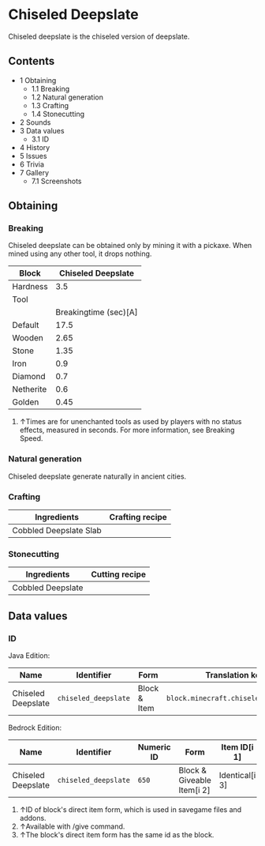 # Chiseled Deepslate
Chiseled deepslate is the chiseled version of deepslate.

## Contents
- 1 Obtaining
	- 1.1 Breaking
	- 1.2 Natural generation
	- 1.3 Crafting
	- 1.4 Stonecutting
- 2 Sounds
- 3 Data values
	- 3.1 ID
- 4 History
- 5 Issues
- 6 Trivia
- 7 Gallery
	- 7.1 Screenshots

## Obtaining
### Breaking
Chiseled deepslate can be obtained only by mining it with a pickaxe. When mined using any other tool, it drops nothing.

| Block     | Chiseled Deepslate    |
|-----------|-----------------------|
| Hardness  | 3.5                   |
| Tool      |                       |
|           | Breakingtime (sec)[A] |
| Default   | 17.5                  |
| Wooden    | 2.65                  |
| Stone     | 1.35                  |
| Iron      | 0.9                   |
| Diamond   | 0.7                   |
| Netherite | 0.6                   |
| Golden    | 0.45                  |

1. ↑Times are for unenchanted tools as used by players with no status effects, measured in seconds. For more information, see Breaking Speed.

### Natural generation
Chiseled deepslate generate naturally in ancient cities.

### Crafting
| Ingredients            | Crafting recipe |
|------------------------|-----------------|
| Cobbled Deepslate Slab |                 |

### Stonecutting
| Ingredients       | Cutting recipe |
|-------------------|----------------|
| Cobbled Deepslate |                |

## Data values
### ID
Java Edition:

| Name               | Identifier           | Form         | Translation key                      |
|--------------------|----------------------|--------------|--------------------------------------|
| Chiseled Deepslate | `chiseled_deepslate` | Block & Item | `block.minecraft.chiseled_deepslate` |

Bedrock Edition:

| Name               | Identifier           | Numeric ID | Form                       | Item ID[i 1]   | Translation key                |
|--------------------|----------------------|------------|----------------------------|----------------|--------------------------------|
| Chiseled Deepslate | `chiseled_deepslate` | `650`      | Block & Giveable Item[i 2] | Identical[i 3] | `tile.chiseled_deepslate.name` |

1. ↑ID of block's direct item form, which is used in savegame files and addons.
2. ↑Available with /give command.
3. ↑The block's direct item form has the same id as the block.

